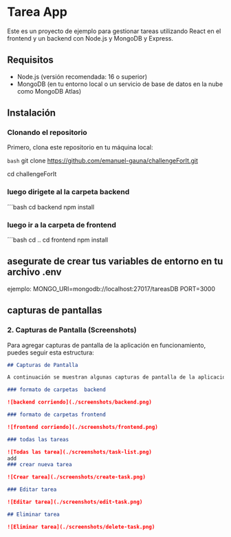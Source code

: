 # Tarea App

Este es un proyecto de ejemplo para gestionar tareas utilizando React en el frontend y un backend con Node.js y MongoDB y Express.

## Requisitos

- Node.js (versión recomendada: 16 o superior)
- MongoDB (en tu entorno local o un servicio de base de datos en la nube como MongoDB Atlas)

## Instalación

### Clonando el repositorio ###

Primero, clona este repositorio en tu máquina local:

```bash```
git clone https://github.com/emanuel-gauna/challengeForIt.git

cd challengeForIt

### luego dirigete al la carpeta backend

´´´bash
cd backend
npm install

### luego ir a la carpeta de frontend

´´´bash 
cd ..
cd frontend
npm install

## asegurate de crear tus variables de entorno en tu archivo .env

ejemplo: MONGO_URI=mongodb://localhost:27017/tareasDB
PORT=3000

## capturas de pantallas

### 2. **Capturas de Pantalla (Screenshots)**

Para agregar capturas de pantalla de la aplicación en funcionamiento, puedes seguir esta estructura:

```markdown
## Capturas de Pantalla

A continuación se muestran algunas capturas de pantalla de la aplicación en funcionamiento:

### formato de carpetas  backend

![backend corriendo](./screenshots/backend.png)

### formato de carpetas frontend

![frontend corriendo](./screenshots/frontend.png)

### todas las tareas

![Todas las tarea](./screenshots/task-list.png)
add
### crear nueva tarea

![Crear tarea](./screenshots/create-task.png)

### Editar tarea

![Editar tarea](./screenshots/edit-task.png)

## Eliminar tarea

![Eliminar tarea](./screenshots/delete-task.png)
